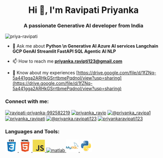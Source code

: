 <h1 align="center">Hi 👋, I'm Ravipati Priyanka</h1>
<h3 align="center">A passionate Generative AI developer from India</h3>

<p align="left"> <img src="https://komarev.com/ghpvc/?username=priya-ravipati&label=Profile%20views&color=0e75b6&style=flat" alt="priya-ravipati" /> </p>

- 💬 Ask me about **Python \n
Generative AI 
Azure AI services 
Langchain 
GCP GenAI 
Streamlit 
FastAPI 
SQL 
Agentic AI 
NLP**

- 📫 How to reach me **priyanka.ravipti123@gmail.com**

- 📄 Know about my experiences [https://drive.google.com/file/d/1fZNq-5a441gga2ARHkGSrrtbmePqdnol/view?usp=sharing](https://drive.google.com/file/d/1fZNq-5a441gga2ARHkGSrrtbmePqdnol/view?usp=sharing)

<h3 align="left">Connect with me:</h3>
<p align="left">
<a href="https://linkedin.com/in/ravipati-priyanka-992582219" target="blank"><img align="center" src="https://raw.githubusercontent.com/rahuldkjain/github-profile-readme-generator/master/src/images/icons/Social/linked-in-alt.svg" alt="ravipati-priyanka-992582219" height="30" width="40" /></a>
<a href="https://www.codechef.com/users/priyanka_ravip" target="blank"><img align="center" src="https://cdn.jsdelivr.net/npm/simple-icons@3.1.0/icons/codechef.svg" alt="priyanka_ravip" height="30" width="40" /></a>
<a href="https://www.hackerrank.com/@priyanka_ravipa1" target="blank"><img align="center" src="https://raw.githubusercontent.com/rahuldkjain/github-profile-readme-generator/master/src/images/icons/Social/hackerrank.svg" alt="@priyanka_ravipa1" height="30" width="40" /></a>
<a href="https://www.leetcode.com/priyanka_ravipati" target="blank"><img align="center" src="https://raw.githubusercontent.com/rahuldkjain/github-profile-readme-generator/master/src/images/icons/Social/leet-code.svg" alt="priyanka_ravipati" height="30" width="40" /></a>
<a href="https://www.hackerearth.com/@priyanka.ravipati123" target="blank"><img align="center" src="https://raw.githubusercontent.com/rahuldkjain/github-profile-readme-generator/master/src/images/icons/Social/hackerearth.svg" alt="@priyanka.ravipati123" height="30" width="40" /></a>
<a href="https://auth.geeksforgeeks.org/user/priyankaravipati123" target="blank"><img align="center" src="https://raw.githubusercontent.com/rahuldkjain/github-profile-readme-generator/master/src/images/icons/Social/geeks-for-geeks.svg" alt="priyankaravipati123" height="30" width="40" /></a>
</p>

<h3 align="left">Languages and Tools:</h3>
<p align="left"> <a href="https://www.w3schools.com/css/" target="_blank" rel="noreferrer"> <img src="https://raw.githubusercontent.com/devicons/devicon/master/icons/css3/css3-original-wordmark.svg" alt="css3" width="40" height="40"/> </a> <a href="https://www.w3.org/html/" target="_blank" rel="noreferrer"> <img src="https://raw.githubusercontent.com/devicons/devicon/master/icons/html5/html5-original-wordmark.svg" alt="html5" width="40" height="40"/> </a> <a href="https://developer.mozilla.org/en-US/docs/Web/JavaScript" target="_blank" rel="noreferrer"> <img src="https://raw.githubusercontent.com/devicons/devicon/master/icons/javascript/javascript-original.svg" alt="javascript" width="40" height="40"/> </a> <a href="https://www.mathworks.com/" target="_blank" rel="noreferrer"> <img src="https://upload.wikimedia.org/wikipedia/commons/2/21/Matlab_Logo.png" alt="matlab" width="40" height="40"/> </a> <a href="https://www.mysql.com/" target="_blank" rel="noreferrer"> <img src="https://raw.githubusercontent.com/devicons/devicon/master/icons/mysql/mysql-original-wordmark.svg" alt="mysql" width="40" height="40"/> </a> <a href="https://www.python.org" target="_blank" rel="noreferrer"> <img src="https://raw.githubusercontent.com/devicons/devicon/master/icons/python/python-original.svg" alt="python" width="40" height="40"/> </a> </p>




